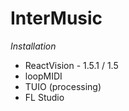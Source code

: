# InterMusic

*Installation*

- ReactVision - 1.5.1 / 1.5
- loopMIDI
- TUIO (processing)
- FL Studio
